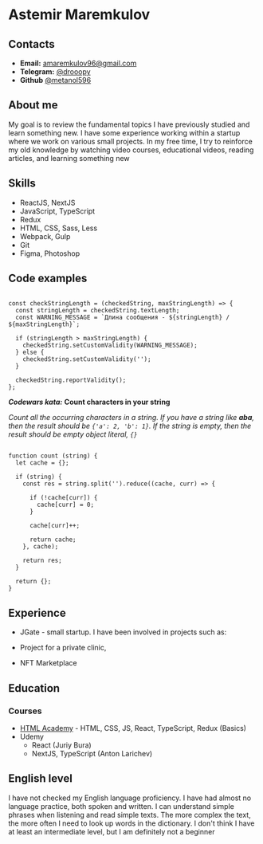 # Astemir Maremkulov

## Contacts 

- **Email:** amaremkulov96@gmail.com
- **Telegram:** [@drooopy](https://t.me/drooopy) 
- **Github** [@metanol596](https://github.com/metanol596)

## About me

My goal is to review the fundamental topics I have previously studied and learn something new. I have some experience working within a startup where we work on various small projects. In my free time, I try to reinforce my old knowledge by watching video courses, educational videos, reading articles, and learning something new

## Skills

- ReactJS, NextJS
- JavaScript, TypeScript
- Redux
- HTML, CSS, Sass, Less
- Webpack, Gulp
- Git
- Figma, Photoshop

## Code examples

```

const checkStringLength = (checkedString, maxStringLength) => {
  const stringLength = checkedString.textLength;
  const WARNING_MESSAGE = `Длина сообщения - ${stringLength} / ${maxStringLength}`;
  
  if (stringLength > maxStringLength) {
    checkedString.setCustomValidity(WARNING_MESSAGE);
  } else {
    checkedString.setCustomValidity('');
  }
  
  checkedString.reportValidity();
};

```

***Codewars kata:*** 
**Count characters in your string**

_Count all the occurring characters in a string. If you have a string like **aba**, then the result should be `{'a': 2, 'b': 1}`. If the string is empty, then the result should be empty object literal, `{}`_

```

function count (string) {  
  let cache = {};
  
  if (string) {
    const res = string.split('').reduce((cache, curr) => {
      
      if (!cache[curr]) { 
        cache[curr] = 0;
      }
       
      cache[curr]++;
      
      return cache;
    }, cache);
    
    return res;
  }
  
  return {};
}

```

## Experience 

- JGate - small startup. I have been involved in projects such as:

- Project for a private clinic,
- NFT Marketplace

## Education

### Courses

* [HTML Academy](https://htmlacademy.ru/) - HTML, CSS, JS, React, TypeScript, Redux (Basics)
* Udemy
  + React (Juriy Bura)
  + NextJS, TypeScript (Anton Larichev)

## English level

I have not checked my English language proficiency. I have had almost no language practice, both spoken and written. I can understand simple phrases when listening and read simple texts. The more complex the text, the more often I need to look up words in the dictionary. I don't think I have at least an intermediate level, but I am definitely not a beginner
